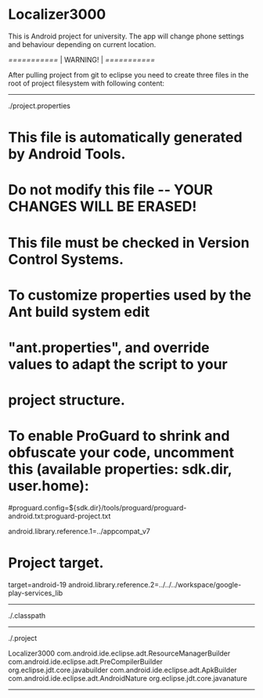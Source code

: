 Localizer3000
=============

This is Android project for university.
The app will change phone settings and behaviour depending on current location.

*===========*
|  WARNING! |
*===========*

After pulling project from git to eclipse you need to create three files in the root of project filesystem with following content:

--------------------------------------------------------------------------------
./project.properties

# This file is automatically generated by Android Tools.
# Do not modify this file -- YOUR CHANGES WILL BE ERASED!
#
# This file must be checked in Version Control Systems.
#
# To customize properties used by the Ant build system edit
# "ant.properties", and override values to adapt the script to your
# project structure.
#
# To enable ProGuard to shrink and obfuscate your code, uncomment this (available properties: sdk.dir, user.home):
#proguard.config=${sdk.dir}/tools/proguard/proguard-android.txt:proguard-project.txt

android.library.reference.1=../appcompat_v7
# Project target.
target=android-19
android.library.reference.2=../../../workspace/google-play-services_lib

--------------------------------------------------------------------------------
./.classpath

<?xml version="1.0" encoding="UTF-8"?>
<classpath>
 <classpathentry kind="src" path="src"/>
 <classpathentry kind="src" path="gen"/>
 <classpathentry kind="con" path="com.android.ide.eclipse.adt.ANDROID_FRAMEWORK"/>
 <classpathentry exported="true" kind="con" path="com.android.ide.eclipse.adt.LIBRARIES"/>
 <classpathentry exported="true" kind="con" path="com.android.ide.eclipse.adt.DEPENDENCIES"/>
 <classpathentry kind="output" path="bin/classes"/>
</classpath>

--------------------------------------------------------------------------------

./.project

<?xml version="1.0" encoding="UTF-8"?>
<projectDescription>
	<name>Localizer3000</name>
	<comment></comment>
	<projects>
	</projects>
	<buildSpec>
		<buildCommand>
			<name>com.android.ide.eclipse.adt.ResourceManagerBuilder</name>
			<arguments>
			</arguments>
		</buildCommand>
		<buildCommand>
			<name>com.android.ide.eclipse.adt.PreCompilerBuilder</name>
			<arguments>
			</arguments>
		</buildCommand>
		<buildCommand>
			<name>org.eclipse.jdt.core.javabuilder</name>
			<arguments>
			</arguments>
		</buildCommand>
		<buildCommand>
			<name>com.android.ide.eclipse.adt.ApkBuilder</name>
			<arguments>
			</arguments>
		</buildCommand>
	</buildSpec>
	<natures>
		<nature>com.android.ide.eclipse.adt.AndroidNature</nature>
		<nature>org.eclipse.jdt.core.javanature</nature>
	</natures>
</projectDescription>

--------------------------------------------------------------------------------
